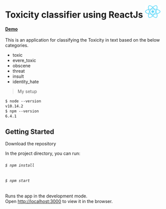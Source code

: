 # Toxicity classifier using ReactJs  <img src="https://github.com/stsfaroz/Toxicity-classifier-using-ReactJs/blob/main/ret.png" width="50" height="40" />

#### [Demo](https://toxicity-reactjs.herokuapp.com/)


 This is an application for classifying the Toxicity in text based on the below categories.
* toxic
* evere_toxic
* obscene
* threat
* insult
* identity_hate

> My setup 
```
$ node --version
v10.14.2
$ npm --version
6.4.1
```
## Getting Started

Download the repository 

In the project directory, you can run:

###### `$ npm install`

###### `$ npm start`

Runs the app in the development mode.\
Open [http://localhost:3000](http://localhost:3000) to view it in the browser.

